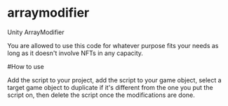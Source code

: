 # arraymodifier
Unity ArrayModifier


You are allowed to use this code for whatever purpose fits your needs as long as it doesn't involve NFTs in any capacity.

#How to use

Add the script to your project, add the script to your game object, select a target game object to duplicate if it's different from the one you put the script on, then delete the script once the modifications are done.
